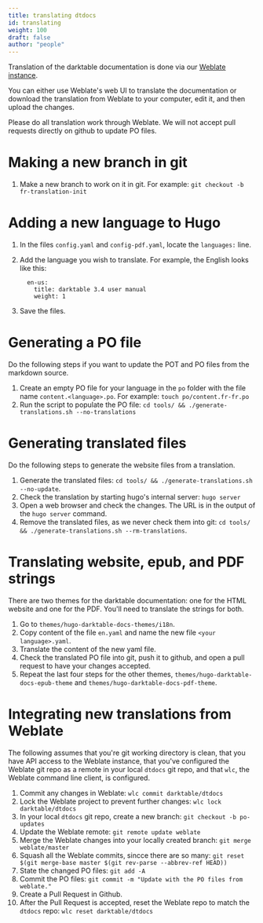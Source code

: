 ```yaml
---
title: translating dtdocs
id: translating
weight: 100
draft: false
author: "people"
---
```


Translation of the darktable documentation is done via our [Weblate instance](https://weblate.pixls.us/projects/darktable/).

You can either use Weblate's web UI to translate the documentation or download the translation from Weblate to your computer, edit it, and then upload the changes.

Please do all translation work through Weblate. We will not accept pull requests directly on github to update PO files.


# Making a new branch in git
1. Make a new branch to work on it in git.
   For example:
   `git checkout -b fr-translation-init`

# Adding a new language to Hugo

1. In the files `config.yaml` and `config-pdf.yaml`, locate the `languages:` line.
2. Add the language you wish to translate. For example, the English looks like this:
   ```
     en-us:
       title: darktable 3.4 user manual
       weight: 1
   ```

3. Save the files.

# Generating a PO file

Do the following steps if you want to update the POT and PO files from the markdown source.

1. Create an empty PO file for your language in the `po` folder with the file name `content.<language>.po`.
   For example:
   `touch po/content.fr-fr.po`
2. Run the script to populate the PO file:
   `cd tools/ && ./generate-translations.sh --no-translations`

# Generating translated files

Do the following steps to generate the website files from a translation.

1. Generate the translated files:
   `cd tools/ && ./generate-translations.sh --no-update`.
2. Check the translation by starting hugo's internal server:
   `hugo server`
3. Open a web browser and check the changes. The URL is in the output of the `hugo server` command.
4. Remove the translated files, as we never check them into git:
   `cd tools/ && ./generate-translations.sh --rm-translations`.

# Translating website, epub, and PDF strings

There are two themes for the darktable documentation: one for the HTML website and one for the PDF. You'll need to translate the strings for both.

1. Go to `themes/hugo-darktable-docs-themes/i18n`.
2. Copy content of the file `en.yaml` and name the new file `<your language>.yaml`.
3. Translate the content of the new yaml file.
4. Check the translated PO file into git, push it to github, and open a pull request to have your changes accepted.
5. Repeat the last four steps for the other themes, `themes/hugo-darktable-docs-epub-theme` and `themes/hugo-darktable-docs-pdf-theme`.

# Integrating new translations from Weblate

The following assumes that you're git working directory is clean, that you have API access to the Weblate instance, that you've configured the Weblate git repo as a remote in your local `dtdocs` git repo, and that `wlc`, the Weblate command line client, is configured.

1. Commit any changes in Weblate: `wlc commit darktable/dtdocs`
2. Lock the Weblate project to prevent further changes: `wlc lock darktable/dtdocs`
3. In your local `dtdocs` git repo, create a new branch: `git checkout -b po-updates`
4. Update the Weblate remote: `git remote update weblate`
5. Merge the Weblate changes into your locally created branch: `git merge weblate/master`
6. Squash all the Weblate commits, sincce there are so many: `git reset $(git merge-base master $(git rev-parse --abbrev-ref HEAD))`
7. State the changed PO files: `git add -A`
8. Commit the PO files: `git commit -m "Update with the PO files from weblate."`
9. Create a Pull Request in Github.
10. After the Pull Request is accepted, reset the Weblate repo to match the `dtdocs` repo: `wlc reset darktable/dtdocs`
